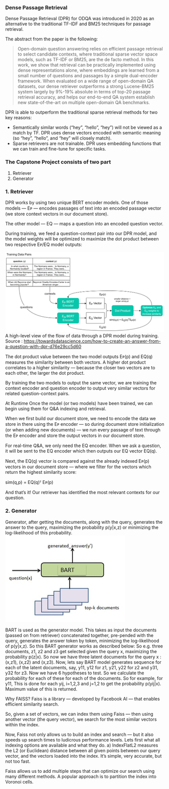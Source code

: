 ### Dense Passage Retrieval
Dense Passage Retrieval (DPR) for ODQA was introduced in 2020 as an alternative to the traditional TF-IDF and BM25 techniques for passage retrieval.

The abstract from the paper is the following:

> Open-domain question answering relies on efficient passage retrieval to select candidate contexts, where traditional sparse vector space models, such as TF-IDF or BM25, are the de facto method. In this work, we show that retrieval can be practically implemented using dense representations alone, where embeddings are learned from a small number of questions and passages by a simple dual-encoder framework. When evaluated on a wide range of open-domain QA datasets, our dense retriever outperforms a strong Lucene-BM25 system largely by 9%-19% absolute in terms of top-20 passage retrieval accuracy, and helps our end-to-end QA system establish new state-of-the-art on multiple open-domain QA benchmarks.

DPR is able to outperform the traditional sparse retrieval methods for two key reasons:

- Semantically similar words (“hey”, “hello”, “hey”) will not be viewed as a match by TF. DPR uses dense vectors encoded with semantic meaning (so “hey”, “hello”, and “hey” will closely match).
- Sparse retrievers are not trainable. DPR uses embedding functions that we can train and fine-tune for specific tasks.

### The Capstone Project consists of two part
1. Retriever
2. Generator

### 1. Retriever

DPR works by using two unique BERT encoder models. One of those models — Eᴘ — encodes passages of text into an encoded passage vector (we store context vectors in our document store).

The other model — EQ — maps a question into an encoded question vector.

During training, we feed a question-context pair into our DPR model, and the model weights will be optimized to maximize the dot product between two respective Eᴘ/EQ model outputs:

![alt Retriever](https://github.com/puevigreven/END2.0/blob/main/Capstone/qna.png)
A high-level view of the flow of data through a DPR model during training.
Source : https://towardsdatascience.com/how-to-create-an-answer-from-a-question-with-dpr-d76e29cc5d60



The dot product value between the two model outputs Eᴘ(p) and EQ(q) measures the similarity between both vectors. A higher dot product correlates to a higher similarity — because the closer two vectors are to each other, the larger the dot product.

By training the two models to output the same vector, we are training the context encoder and question encoder to output very similar vectors for related question-context pairs.

At Runtime
Once the model (or two models) have been trained, we can begin using them for Q&A indexing and retrieval.

When we first build our document store, we need to encode the data we store in there using the Eᴘ encoder — so during document store initialization (or when adding new documents) — we run every passage of text through the Eᴘ encoder and store the output vectors in our document store.

For real-time Q&A, we only need the EQ encoder. When we ask a question, it will be sent to the EQ encoder which then outputs our EQ vector EQ(q).

Next, the EQ(q) vector is compared against the already indexed Eᴘ(p) vectors in our document store — where we filter for the vectors which return the highest similarity score:

sim(q,p) = EQ(q)ᵀ Eᴘ(p)

And that’s it! Our retriever has identified the most relevant contexts for our question.


### 2. Generator
Generator, after getting the documents, along with the query, generates the answer to the query, maximizing the probability p(y|x,z) or minimizing the log-likelihood of this probability.
![alt Retriever](https://github.com/puevigreven/END2.0/blob/main/Capstone/bart.png)


BART is used as the generator model. This takes as input the documents (passed on from retriever) concatenated together, pre-pended with the query, generates the answer token by token, minimizing the log-likelihood of p(y|x,z). So this BART generator works as described below: So e.g. three documents, z1, z2 and z3 get selected given the query x, maximizing the probability p(z|x). So now we have three latent documents for the query x : (x,z1), (x,z2) and (x,z3). Now, lets say BART model generates sequence for each of the latent documents, say, y11, y12 for z1, y21, y22 for z2 and y31, y32 for z3. Now we have 6 hypotheses to test. So we calculate the probability for each of these for each of the documents. So for example, for y11,  This is done for each yij, i=1,2,3 and j=1,2 to get the probability p(yij|x). Maximum value of this is returned.


Why FAISS?
Faiss is a library — developed by Facebook AI — that enables efficient similarity search.

So, given a set of vectors, we can index them using Faiss — then using another vector (the query vector), we search for the most similar vectors within the index.

Now, Faiss not only allows us to build an index and search — but it also speeds up search times to ludicrous performance levels. Lets first what all indexing options are available and what they do. a) IndexFlatL2 measures the L2 (or Euclidean) distance between all given points between our query vector, and the vectors loaded into the index. It’s simple, very accurate, but not too fast.

Faiss allows us to add multiple steps that can optimize our search using many different methods. A popular approach is to partition the index into Voronoi cells.




